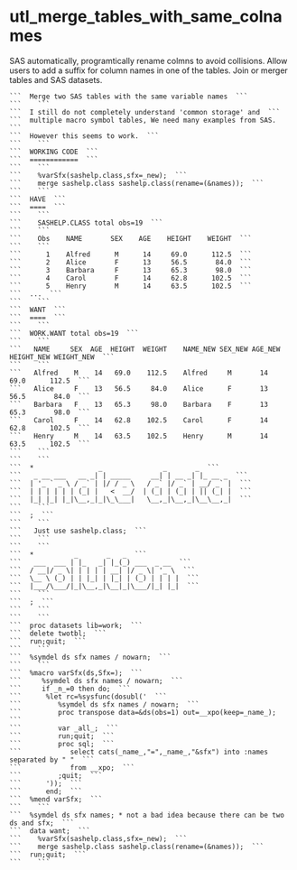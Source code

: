 # utl_merge_tables_with_same_colnames
SAS automatically, programtically rename colmns to avoid collisions. Allow users to add a suffix for column names in one of the tables.
Join or merger tables and SAS datasets.

    ```  Merge two SAS tables with the same variable names  ```
    ```    ```
    ```  I still do not completely understand 'common storage' and  ```
    ```  multiple macro symbol tables, We need many examples from SAS.  ```
    ```  However this seems to work.  ```
    ```    ```
    ```  WORKING CODE  ```
    ```  ============  ```
    ```    ```
    ```    %varSfx(sashelp.class,sfx=_new);  ```
    ```    merge sashelp.class sashelp.class(rename=(&names));  ```
    ```    ```
    ```  HAVE  ```
    ```  ====  ```
    ```    ```
    ```    SASHELP.CLASS total obs=19  ```
    ```    ```
    ```    Obs    NAME       SEX    AGE    HEIGHT    WEIGHT  ```
    ```    ```
    ```      1    Alfred      M      14     69.0      112.5  ```
    ```      2    Alice       F      13     56.5       84.0  ```
    ```      3    Barbara     F      13     65.3       98.0  ```
    ```      4    Carol       F      14     62.8      102.5  ```
    ```      5    Henry       M      14     63.5      102.5  ```
    ```  ...  ```
    ```    ```
    ```  WANT  ```
    ```  ====  ```
    ```    ```
    ```  WORK.WANT total obs=19  ```
    ```    ```
    ```   NAME     SEX  AGE  HEIGHT  WEIGHT    NAME_NEW SEX_NEW AGE_NEW HEIGHT_NEW WEIGHT_NEW  ```
    ```    ```
    ```   Alfred    M    14   69.0    112.5    Alfred     M       14       69.0      112.5  ```
    ```   Alice     F    13   56.5     84.0    Alice      F       13       56.5       84.0  ```
    ```   Barbara   F    13   65.3     98.0    Barbara    F       13       65.3       98.0  ```
    ```   Carol     F    14   62.8    102.5    Carol      F       14       62.8      102.5  ```
    ```   Henry     M    14   63.5    102.5    Henry      M       14       63.5      102.5  ```
    ```    ```
    ```    ```
    ```  *                _               _       _  ```
    ```   _ __ ___   __ _| | _____     __| | __ _| |_ __ _  ```
    ```  | '_ ` _ \ / _` | |/ / _ \   / _` |/ _` | __/ _` |  ```
    ```  | | | | | | (_| |   <  __/  | (_| | (_| | || (_| |  ```
    ```  |_| |_| |_|\__,_|_|\_\___|   \__,_|\__,_|\__\__,_|  ```
    ```    ```
    ```  ;  ```
    ```    ```
    ```   Just use sashelp.class;  ```
    ```    ```
    ```    ```
    ```  *          _       _   _  ```
    ```   ___  ___ | |_   _| |_(_) ___  _ __  ```
    ```  / __|/ _ \| | | | | __| |/ _ \| '_ \  ```
    ```  \__ \ (_) | | |_| | |_| | (_) | | | |  ```
    ```  |___/\___/|_|\__,_|\__|_|\___/|_| |_|  ```
    ```    ```
    ```  ;  ```
    ```    ```
    ```    ```
    ```  proc datasets lib=work;  ```
    ```  delete twotbl;  ```
    ```  run;quit;  ```
    ```    ```
    ```  %symdel ds sfx names / nowarn;  ```
    ```    ```
    ```  %macro varSfx(ds,Sfx=);  ```
    ```     %symdel ds sfx names / nowarn;  ```
    ```     if _n_=0 then do;  ```
    ```      %let rc=%sysfunc(dosubl('  ```
    ```         %symdel ds sfx names / nowarn;  ```
    ```         proc transpose data=&ds(obs=1) out=__xpo(keep=_name_);  ```
    ```         var _all_;  ```
    ```         run;quit;  ```
    ```         proc sql;  ```
    ```            select cats(_name_,"=",_name_,"&sfx") into :names separated by " "  ```
    ```            from __xpo;  ```
    ```         ;quit;  ```
    ```      '));  ```
    ```      end;  ```
    ```  %mend varSfx;  ```
    ```    ```
    ```  %symdel ds sfx names; * not a bad idea because there can be two ds and sfx;  ```
    ```  data want;  ```
    ```    %varSfx(sashelp.class,sfx=_new);  ```
    ```    merge sashelp.class sashelp.class(rename=(&names));  ```
    ```  run;quit;  ```
    ```    ```
